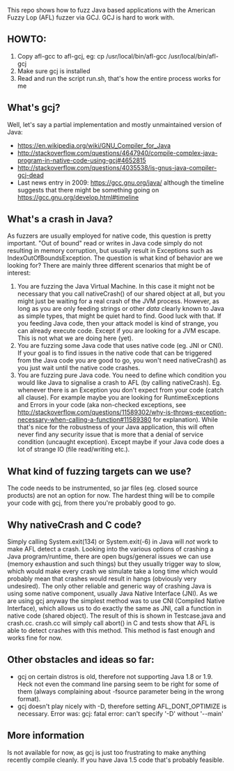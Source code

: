 This repo shows how to fuzz Java based applications with the American Fuzzy Lop (AFL) fuzzer via GCJ. GCJ is hard to work with.

## HOWTO:

1. Copy afl-gcc to afl-gcj, eg: cp /usr/local/bin/afl-gcc /usr/local/bin/afl-gcj
2. Make sure gcj is installed
3. Read and run the script run.sh, that's how the entire process works for me

## What's gcj?
Well, let's say a partial implementation and mostly unmaintained version of Java:

- https://en.wikipedia.org/wiki/GNU_Compiler_for_Java
- http://stackoverflow.com/questions/4647940/compile-complex-java-program-in-native-code-using-gcj#4652815
- http://stackoverflow.com/questions/4035538/is-gnus-java-compiler-gcj-dead
- Last news entry in 2009: https://gcc.gnu.org/java/ although the timeline suggests that there might be something going on https://gcc.gnu.org/develop.html#timeline

## What's a crash in Java?
As fuzzers are usually employed for native code, this question is pretty important. "Out of bound" read or writes in Java code simply do not resulting in memory corruption, but usually result in Exceptions such as IndexOutOfBoundsException. The question is what kind of behavior are we looking for? There are mainly three different scenarios that might be of interest:

1. You are fuzzing the Java Virtual Machine. In this case it might not be necessary that you call nativeCrash() of our shared object at all, but you might just be waiting for a real crash of the JVM process. However, as long as you are only feeding strings or other *data* clearly known to Java as simple types, that might be quiet hard to find. Good luck with that. If you feeding Java code, then your attack model is kind of strange, you can already execute code. Except if you are looking for a JVM escape. This is not what we are doing here (yet).
2. You are fuzzing some Java code that uses native code (eg. JNI or CNI). If your goal is to find issues in the native code that can be triggered from the Java code you are good to go, you won't need nativeCrash() as you just wait until the native code crashes.
3. You are fuzzing pure Java code. You need to define which condition you would like Java to signalise a crash to AFL (by calling nativeCrash). Eg. whenever there is an Exception you don't expect from your code (catch all clause). For example maybe you are looking for RuntimeExceptions and Errors in your code (aka non-checked exceptions, see http://stackoverflow.com/questions/11589302/why-is-throws-exception-necessary-when-calling-a-function#11589380 for explanation). While that's nice for the robustness of your Java application, this will often never find any security issue that is more that a denial of service condition (uncaught exception). Except maybe if your Java code does a lot of strange IO (file read/writing etc.).

## What kind of fuzzing targets can we use?
The code needs to be instrumented, so jar files (eg. closed source products) are not an option for now. The hardest thing will be to compile your code with gcj, from there you're probably good to go.

## Why nativeCrash and C code?
Simply calling System.exit(134) or System.exit(-6) in Java will *not* work to make AFL detect a crash. Looking into the various options of crashing a Java program/runtime, there are open bugs/general issues we can use (memory exhaustion and such things) but they usually trigger way to slow, which would make every crash we simulate take a long time which would probably mean that crashes would result in hangs (obviously very undesired). The only other reliable and generic way of crashing Java is using some native component, usually Java Native Interface (JNI). As we are using gcj anyway the simplest method was to use CNI (Compiled Native Interface), which allows us to do exactly the same as JNI, call a function in native code (shared object). The result of this is shown in Testcase.java and crash.cc. crash.cc will simply call abort() in C and tests show that AFL is able to detect crashes with this method. This method is fast enough and works fine for now.

## Other obstacles and ideas so far:

- gcj on certain distros is old, therefore not supporting Java 1.8 or 1.9. Heck not even the command line parsing seem to be right for some of them (always complaining about -fsource parameter being in the wrong format).
- gcj doesn't play nicely with -D, therefore setting AFL_DONT_OPTIMIZE is necessary. Error was: gcj: fatal error: can't specify '-D' without '--main'

## More information
Is not available for now, as gcj is just too frustrating to make anything recently compile cleanly. If you have Java 1.5 code that's probably feasible.